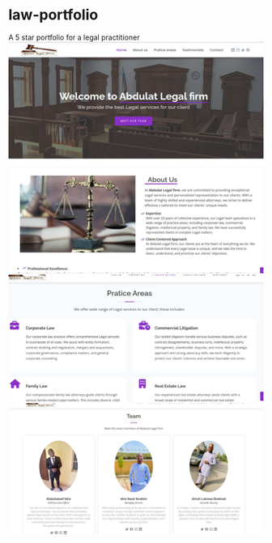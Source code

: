 # law-portfolio
A 5 star portfolio for a legal practitioner
![screenshoot](./assets/img/legal-img-1.jpg)
![screenshoot](./assets/img/legal-img-2.jpg)
![screenshoot](./assets/img/legal-img-3.jpg)
![screenshoot](./assets/img/legal-img-4.jpg)